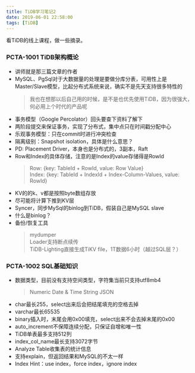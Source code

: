 ```yaml
---
title: TiDB学习笔记2
date: 2019-06-01 22:58:00
tags: [TiDB]
---
```


看TiDB的线上课程，做一些摘录。

### PCTA-1001 TiDB架构概论

- 讲师就是那三篇文章的作者
- MySQL、PgSql对于大数据量的处理是要做分库分表，可用性上是Master/Slave模型，比起分布式系统来说，确实不是先天支持很多特性的
  > 我也在想那以后自己用的时候，是不是也优先使用TiDB，因为很强大，何必用上个时代的产品呢
- 事务模型（Google Percolator）回头要查下资料了解下
- 两阶段提交来保证事务，实现了分布式，集中点只在时间戳分配中心
- 乐观事务模型：只在commit时进行冲突检查
- 隔离级别：Snapshot isolation，具体是什么意思？
- PD: Placement Driver，本身也是分布式的，3副本，Raft
- Row和Index的具体存储，注意的是Index的value存储得是RowId
  > Row:   {key: TableId + RowId, value: Row Value}  
  > Index: {key: TableId + IndexId + Index-Column-Values, value: RowId}
- KV的的k、v都是按照byte数组存放
- 尽可能将计算下推到KV层
- Syncer，同步MySql的binlog到TiDB，假装自己是MySQL slave
- 什么是binlog？
- 备份/恢复工具
  > mydumper  
  > Loader支持断点续传  
  > TiDB-Lighting直接生成TiKV file，1T数据6小时（越过SQL层？）

### PCTA-1002 SQL基础知识

- 数据类型，目前没有支持空间类型，字符集当前只支持utf8mb4
  > Numeric
  > Date & Time
  > String
  > JSON
- char最长255，select出来后会把结尾填充的空格去掉
- varchar最长65535
- binary插入时，末尾会用0x00填充，select出来不会去掉末尾的0x00
- auto_increment不保障连续分配，只保证自增和唯一性
- TiDB单表最多支持512列
- index_col_name最长支持3072字节
- Analyze Table收集表的统计信息
- 支持explain，但返回结果和MySQL的不太一样
- Index Hint：use index，force index，ignore index

